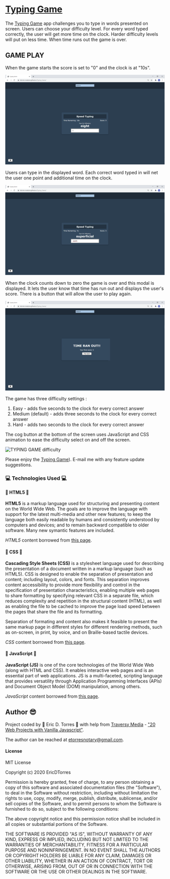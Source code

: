 # [Typing Game](https://etorres-revature.github.io/Typing_Game/)

 The [Typing Game](https://etorres-revature.github.io/Typing_Game/) app challenges you to type in words presented on screen.  Users can choose your difficulty level.  For every word typed correctly, the user will get more time on the clock.  Harder difficulty levels will put on less time.  When time runs out the game is over. 

 ## GAME PLAY

 When the game starts the score is set to "0" and the clock is at "10s".

 ![TYPING GAME start screen](./assets/images/screenshots/typing-game-start-screen.png)

 Users can type in the displayed word.  Each correct word typed in will net the user one point and additional time on the clock.

 ![TYPING GAME play](./assets/images/screenshots/typing-game-play.png)

When the clock counts down to zero the game is over and this modal is displayed.  It lets the user know that time has run out and displays the user's score.  There is a button that will allow the user to play again.

![TYPING GAME lose screen](./assets/images/screenshots/typing-game-lose-screen.png)

The game has three difficulty settings :

1. Easy - adds five seconds to the clock for every correct answer
1. Medium (default) - adds three seconds to the clock for every correct answer
1. Hard - adds two seconds to the clock for every correct answer

The cog button at the bottom of the screen uses JavaScript and CSS animation to ease the difficulty select on and off the screen.

![TYPING GAME difficulty](./assets/images/screenshots/typing=game-difficulty.png0)

 Please enjoy the [Typing Game](https://etorres-revature.github.io/Typing_Game/)).  E-mail me with any feature update suggestions.

### :computer: Technologies Used :computer:

#### :memo: HTML5 :memo:

**HTML5** is a markup language used for structuring and presenting content on the World Wide Web.  The goals are to improve the language with support for the latest multi-media and other new features; to keep the language both easily readable by humans and consistently understood by computers and devices; and to remain backward compatible to older software.  Many new symantic features are included.

*HTML5* content borrowed from <a target="_blank" rel="noopener noreferrer">[this page](https://en.wikipedia.org/wiki/HTML5).</a>

#### :art: CSS :art:

**Cascading Style Sheets (CSS)** is a stylesheet language used for describing the presentation of a document written in a markup language (such as HTML5).  CSS is designed to enable the separation of presentation and content; including layout, colors, and fonts.  This separation improves content accessibility to provide more flexibility and control in the specification of presentation characteristics, enabling multiple web pages to share formatting by specifying relevant CSS in a separate file, which reduces complexity and repetition in the structural content (HTML), as well as enabling the file to be cached to improve the page load speed between the pages that share the file and its formatting.

Separation of formating and content also makes it feasible to present the same markup page in different styles for different rendering methods, such as on-screen, in print, by voice, and on Braille-based tactile devices. 

*CSS* content borrowed from <a target="_blank" rel="noopener noreferrer">[this page](https://en.wikipedia.org/wiki/Cascading_Style_Sheets).</a>

#### :sparkler: JavaScript :sparkler:

**JavaScript (JS)** is one of the core technologies of the World Wide Web (along with HTML and CSS). It enables interactive web pages and is an essential part of web applications.  JS is a multi-faceted, scripting language that provides versatility through Application Programming Interfaces (APIs) and Document Object Model (DOM) manipulation, among others.

*JavaScript* content borrowed from <a target="_blank" rel="noopener noreferrer">[this page](https://en.wikipedia.org/wiki/JavaScript).</a>

## Author :sunglasses:

Project coded by :green_heart: Eric D. Torres :green_heart: with help from [Traversy Media](https://traversymedia.com/) - ["20 Web Projects with Vanilla Javascript"](https://vanillawebprojects.com/).  

The author can be reached at etorresnotary@gmail.com. 

#### License

MIT License

Copyright (c) 2020 EricDTorres

Permission is hereby granted, free of charge, to any person obtaining a copy
of this software and associated documentation files (the "Software"), to deal
in the Software without restriction, including without limitation the rights
to use, copy, modify, merge, publish, distribute, sublicense, and/or sell
copies of the Software, and to permit persons to whom the Software is
furnished to do so, subject to the following conditions:

The above copyright notice and this permission notice shall be included in all
copies or substantial portions of the Software.

THE SOFTWARE IS PROVIDED "AS IS", WITHOUT WARRANTY OF ANY KIND, EXPRESS OR
IMPLIED, INCLUDING BUT NOT LIMITED TO THE WARRANTIES OF MERCHANTABILITY,
FITNESS FOR A PARTICULAR PURPOSE AND NONINFRINGEMENT. IN NO EVENT SHALL THE
AUTHORS OR COPYRIGHT HOLDERS BE LIABLE FOR ANY CLAIM, DAMAGES OR OTHER
LIABILITY, WHETHER IN AN ACTION OF CONTRACT, TORT OR OTHERWISE, ARISING FROM,
OUT OF OR IN CONNECTION WITH THE SOFTWARE OR THE USE OR OTHER DEALINGS IN THE
SOFTWARE.

